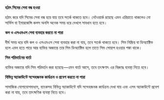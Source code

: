 **হঠাৎ সিমের সেবা বন্ধ হওয়া**

হঠাৎ করে যদি সিমের সেবা বন্ধ হয়ে যায় তবে সতর্ক থাকতে হবে। নেটওয়ার্ক রয়েছে এমন এরিয়াতে থাকলেও নো সার্ভিস বা ইমারজেন্সি কলস অনলি অনেক সময় ধরে দেখলে সাবধান হতে হবে।

**কল ও এসএমএস সেবা ব্যবহার করতে না পারা**

দীর্ঘ সময় ধরে যদি কল ও এসএমএস সেবা ব্যবহার করা না যায়, তবে সতর্ক থাকতে হবে। সিম নিষ্ক্রিয় বা ডিঅ্যাক্টিভ হলে এমন হতে পারে আর ব্যক্তির অজান্তে তার সিম ডিঅ্যাক্টিভ হলে তাতে সিম সোয়াপ হওয়ার শঙ্কা থাকে।

**সিম পরিবর্তনের বার্তা**

ব্যক্তির অজান্তে যদি সিম পরিবর্তন করা হয়েছে—এমন বার্তা আসে, তবে তৎক্ষণাৎ এর বিরুদ্ধে ব্যবস্থা নিতে হবে।

**বিভিন্ন অ্যাকাউন্টে সন্দেহজনক কার্যক্রম ও প্রবেশ করতে না পারা**

সামাজিক যোগাযোগমাধ্যম, ব্যাংকসহ বিভিন্ন অ্যাকাউন্টে যদি সন্দেহজনক কার্যক্রম দেখা যায় এবং এসব অ্যাকাউন্টে প্রবেশ করা না যায়, তবে তাৎক্ষণিক ব্যবস্থা নিতে হবে।
